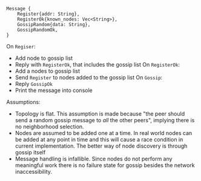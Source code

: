 ```
Message {
	Register{addr: String},
	RegisterOk{known_nodes: Vec<String>},
	GossipRandom{data: String},
	GossipRandomOk,
}
```
On `Regiser`:
- Add node to gossip list
- Reply with `RegisterOk`, that includes the gossip list
On `RegisterOk`:
- Add a nodes to gossip list
- Send `Register` to nodes added to the gossip list
On `Gossip`:
- Reply `GossipOk`
- Print the message into console

Assumptions:
- Topology is flat.  This assumption is made because "the peer should send a random gossip message to _all_ the other peers", implying there is no neighborhood selection.
- Nodes are assumed to be added one at a time. In real world nodes can be added at any point in time and this will cause a race condition in current implementation. The better way of node discovery is through gossip itself
- Message handling is infallible. Since nodes do not perform any meaningful work there is no failure state for gossip besides the network inaccessibility.